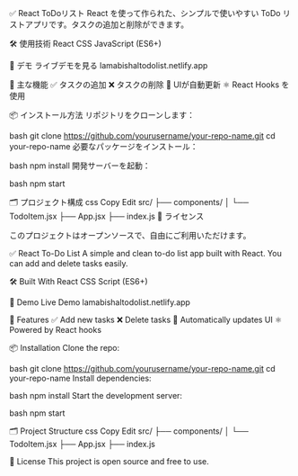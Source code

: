 ✅ React ToDoリスト
React を使って作られた、シンプルで使いやすい ToDo リストアプリです。タスクの追加と削除ができます。

🛠️ 使用技術
React
CSS
JavaScript (ES6+)

📸 デモ
ライブデモを見る
lamabishaltodolist.netlify.app

🚀 主な機能
✅ タスクの追加
❌ タスクの削除
🔄 UIが自動更新
⚛️ React Hooks を使用

📦 インストール方法
リポジトリをクローンします：

bash
git clone https://github.com/yourusername/your-repo-name.git
cd your-repo-name
必要なパッケージをインストール：

bash
npm install
開発サーバーを起動：

bash
npm start

🗂️ プロジェクト構成
css
Copy
Edit
src/
├── components/
│   └── TodoItem.jsx
├── App.jsx
├── index.js
📄 ライセンス

このプロジェクトはオープンソースで、自由にご利用いただけます。

✅ React To-Do List
A simple and clean to-do list app built with React. You can add and delete tasks easily.

🛠️ Built With
React
CSS
Script (ES6+)

📸 Demo
Live Demo
lamabishaltodolist.netlify.app

🚀 Features
✅ Add new tasks
❌ Delete tasks
💾 Automatically updates UI
⚛️ Powered by React hooks

📦 Installation
Clone the repo:

bash
git clone https://github.com/yourusername/your-repo-name.git
cd your-repo-name
Install dependencies:

bash
npm install
Start the development server:

bash
npm start

🗂️ Project Structure
css
Copy
Edit
src/
├── components/
│   └── TodoItem.jsx
├── App.jsx
├── index.js

📄 License
This project is open source and free to use.
